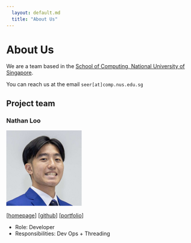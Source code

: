 ```yaml
---
  layout: default.md
  title: "About Us"
---
```


# About Us

We are a team based in the [School of Computing, National University of Singapore](http://www.comp.nus.edu.sg).

You can reach us at the email `seer[at]comp.nus.edu.sg`

## Project team


### Nathan Loo

<img src="images/natlv.png" width="200px">

[[homepage](https://nathan-loo.vercel.app)]
[[github](http://github.com/natlv)]
[[portfolio](team/johndoe.md)]

* Role: Developer
* Responsibilities: Dev Ops + Threading


